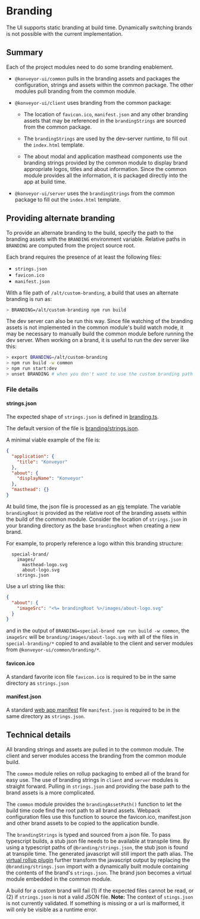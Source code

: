 # Branding

The UI supports static branding at build time. Dynamically switching brands is not
possible with the current implementation.

## Summary

Each of the project modules need to do some branding enablement.

- `@konveyor-ui/common` pulls in the branding assets and packages the configuration,
  strings and assets within the common package. The other modules pull branding
  from the common module.

- `@konveyor-ui/client` uses branding from the common package:

  - The location of `favicon.ico`, `manifest.json` and any other branding
    assets that may be referenced in the `brandingStrings` are sourced from the
    common package.

  - The `brandingStrings` are used by the dev-server runtime, to fill out the
    `index.html` template.

  - The about modal and application masthead components use the branding strings
    provided by the common module to display brand appropriate logos, titles and
    about information. Since the common module provides all the information, it
    is packaged directly into the app at build time.

- `@konveyor-ui/server` uses the `brandingStrings` from the common package to fill
  out the `index.html` template.

## Providing alternate branding

To provide an alternate branding to the build, specify the path to the branding assets
with the `BRANDING` environment variable. Relative paths in `BRANDING` are computed
from the project source root.

Each brand requires the presence of at least the following files:

- `strings.json`
- `favicon.ico`
- `manifest.json`

With a file path of `/alt/custom-branding`, a build that uses an alternate branding
is run as:

```sh
> BRANDING=/alt/custom-branding npm run build
```

The dev server can also be run this way. Since file watching of the branding assets
is not implemented in the common module's build watch mode, it may be necessary to
manually build the common module before running the dev server. When working on a
brand, it is useful to run the dev server like this:

```sh
> export BRANDING=/alt/custom-branding
> npm run build -w common
> npm run start:dev
> unset BRANDING # when you don't want to use the custom branding path anymore
```

### File details

#### strings.json

The expected shape of `strings.json` is defined in [branding.ts](./common/src/branding.ts).

The default version of the file is [branding/strings.json](./branding/strings.json).

A minimal viable example of the file is:

```json
{
  "application": {
    "title": "Konveyor"
  },
  "about": {
    "displayName": "Konveyor"
  },
  "masthead": {}
}
```

At build time, the json file is processed as an [ejs](https://ejs.co/) template. The
variable `brandingRoot` is provided as the relative root of the branding
assets within the build of the common module. Consider the location of `strings.json`
in your branding directory as the base `brandingRoot` when creating a new brand.

For example, to properly reference a logo within this branding structure:

```
  special-brand/
    images/
      masthead-logo.svg
      about-logo.svg
    strings.json
```

Use a url string like this:

```json
{
  "about": {
    "imageSrc": "<%= brandingRoot %>/images/about-logo.svg"
  }
}
```

and in the output of `BRANDING=special-brand npm run build -w common`, the `imageSrc`
will be `branding/images/about-logo.svg` with all of the files in `special-branding/*`
copied to and available to the client and server modules from
`@konveyor-ui/common/branding/*`.

#### favicon.ico

A standard favorite icon file `favicon.ico` is required to be in the same directory
as `strings.json`

#### manifest.json

A standard [web app manifest](https://developer.mozilla.org/en-US/docs/Web/Manifest)
file `manifest.json` is required to be in the same directory as `strings.json`.

## Technical details

All branding strings and assets are pulled in to the common module. The client and
server modules access the branding from the common module build.

The `common` module relies on rollup packaging to embed all of the brand for easy
use. The use of branding strings in `client` and `server` modules is straight forward.
Pulling in `strings.json` and providing the base path to the brand assets is a
more complicated.

The `common` module provides the `brandingAssetPath()` function to let the build time
code find the root path to all brand assets. Webpack configuration files use this
function to source the favicon.ico, manifest.json and other brand assets to be copied
to the application bundle.

The `brandingStrings` is typed and sourced from a json file. To pass typescript builds,
a stub json file needs to be available at transpile time. By using a typescript paths
of `@branding/strings.json`, the stub json is found at transpile time. The generated
javascript will still import the path alias. The
[virtual rollup plugin](https://github.com/rollup/plugins/tree/master/packages/virtual)
further transform the javascript output by replacing the `@branding/strings.json` import
with a dynamically built module containing the contents of the brand's `strings.json`.
The brand json becomes a virtual module embedded in the common module.

A build for a custom brand will fail (1) if the expected files cannot be read, or (2)
if `strings.json` is not a valid JSON file. **Note:** The context of `stings.json` is
not currently validated. If something is missing or a url is malformed, it will only
be visible as a runtime error.
